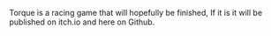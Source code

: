 Torque is a racing game that will hopefully be finished, If it is it will be published on itch.io and here on Github.
